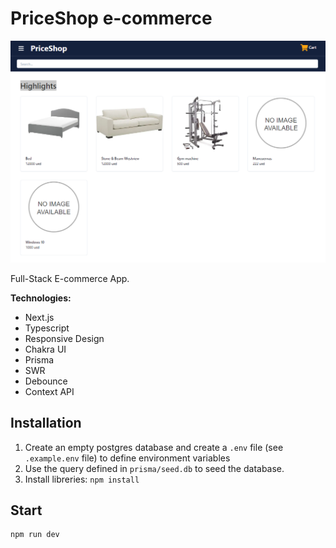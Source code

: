 # PriceShop e-commerce

![app](./images/main.PNG)

Full-Stack E-commerce App.

**Technologies:**

- Next.js
- Typescript
- Responsive Design
- Chakra UI
- Prisma
- SWR
- Debounce
- Context API

## Installation

1. Create an empty postgres database and create a `.env` file (see `.example.env` file) to define environment variables
2. Use the query defined in `prisma/seed.db` to seed the database.
3. Install libreries: `npm install`

## Start

```
npm run dev
```
